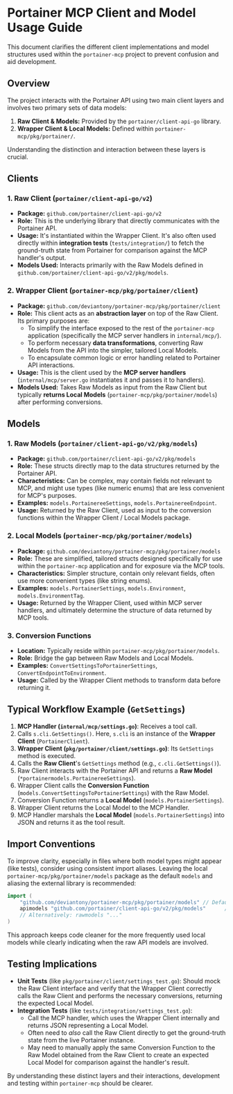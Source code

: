 # Portainer MCP Client and Model Usage Guide

This document clarifies the different client implementations and model structures used within the `portainer-mcp` project to prevent confusion and aid development.

## Overview

The project interacts with the Portainer API using two main client layers and involves two primary sets of data models:

1.  **Raw Client & Models:** Provided by the `portainer/client-api-go` library.
2.  **Wrapper Client & Local Models:** Defined within `portainer-mcp/pkg/portainer/`.

Understanding the distinction and interaction between these layers is crucial.

## Clients

### 1. Raw Client (`portainer/client-api-go/v2`)

*   **Package:** `github.com/portainer/client-api-go/v2`
*   **Role:** This is the underlying library that directly communicates with the Portainer API.
*   **Usage:** It's instantiated within the Wrapper Client. It's also often used directly within **integration tests** (`tests/integration/`) to fetch the ground-truth state from Portainer for comparison against the MCP handler's output.
*   **Models Used:** Interacts primarily with the Raw Models defined in `github.com/portainer/client-api-go/v2/pkg/models`.

### 2. Wrapper Client (`portainer-mcp/pkg/portainer/client`)

*   **Package:** `github.com/deviantony/portainer-mcp/pkg/portainer/client`
*   **Role:** This client acts as an **abstraction layer** on top of the Raw Client. Its primary purposes are:
    *   To simplify the interface exposed to the rest of the `portainer-mcp` application (specifically the MCP server handlers in `internal/mcp/`).
    *   To perform necessary **data transformations**, converting Raw Models from the API into the simpler, tailored Local Models.
    *   To encapsulate common logic or error handling related to Portainer API interactions.
*   **Usage:** This is the client used by the **MCP server handlers** (`internal/mcp/server.go` instantiates it and passes it to handlers).
*   **Models Used:** Takes Raw Models as input from the Raw Client but typically **returns Local Models** (`portainer-mcp/pkg/portainer/models`) after performing conversions.

## Models

### 1. Raw Models (`portainer/client-api-go/v2/pkg/models`)

*   **Package:** `github.com/portainer/client-api-go/v2/pkg/models`
*   **Role:** These structs directly map to the data structures returned by the Portainer API.
*   **Characteristics:** Can be complex, may contain fields not relevant to MCP, and might use types (like numeric enums) that are less convenient for MCP's purposes.
*   **Examples:** `models.PortainereeSettings`, `models.PortainereeEndpoint`.
*   **Usage:** Returned by the Raw Client, used as input to the conversion functions within the Wrapper Client / Local Models package.

### 2. Local Models (`portainer-mcp/pkg/portainer/models`)

*   **Package:** `github.com/deviantony/portainer-mcp/pkg/portainer/models`
*   **Role:** These are simplified, tailored structs designed specifically for use within the `portainer-mcp` application and for exposure via the MCP tools.
*   **Characteristics:** Simpler structure, contain only relevant fields, often use more convenient types (like string enums).
*   **Examples:** `models.PortainerSettings`, `models.Environment`, `models.EnvironmentTag`.
*   **Usage:** Returned by the Wrapper Client, used within MCP server handlers, and ultimately determine the structure of data returned by MCP tools.

### 3. Conversion Functions

*   **Location:** Typically reside within `portainer-mcp/pkg/portainer/models`.
*   **Role:** Bridge the gap between Raw Models and Local Models.
*   **Examples:** `ConvertSettingsToPortainerSettings`, `ConvertEndpointToEnvironment`.
*   **Usage:** Called by the Wrapper Client methods to transform data before returning it.

## Typical Workflow Example (`GetSettings`)

1.  **MCP Handler (`internal/mcp/settings.go`)**: Receives a tool call.
2.  Calls `s.cli.GetSettings()`. Here, `s.cli` is an instance of the **Wrapper Client** (`PortainerClient`).
3.  **Wrapper Client (`pkg/portainer/client/settings.go`)**: Its `GetSettings` method is executed.
4.  Calls the **Raw Client**'s `GetSettings` method (e.g., `c.cli.GetSettings()`).
5.  Raw Client interacts with the Portainer API and returns a **Raw Model** (`*portainermodels.PortainereeSettings`).
6.  Wrapper Client calls the **Conversion Function** (`models.ConvertSettingsToPortainerSettings`) with the Raw Model.
7.  Conversion Function returns a **Local Model** (`models.PortainerSettings`).
8.  Wrapper Client returns the Local Model to the MCP Handler.
9.  MCP Handler marshals the **Local Model** (`models.PortainerSettings`) into JSON and returns it as the tool result.

## Import Conventions

To improve clarity, especially in files where both model types might appear (like tests), consider using consistent import aliases. Leaving the local `portainer-mcp/pkg/portainer/models` package as the default `models` and aliasing the external library is recommended:

```go
import (
    "github.com/deviantony/portainer-mcp/pkg/portainer/models" // Default: models (Local MCP Models)
    apimodels "github.com/portainer/client-api-go/v2/pkg/models"      // Alias: apimodels (Raw Client-API-Go Models)
    // Alternatively: rawmodels "..." 
)
```

This approach keeps code cleaner for the more frequently used local models while clearly indicating when the raw API models are involved.

## Testing Implications

*   **Unit Tests** (like `pkg/portainer/client/settings_test.go`): Should mock the Raw Client interface and verify that the Wrapper Client correctly calls the Raw Client and performs the necessary conversions, returning the expected Local Model.
*   **Integration Tests** (like `tests/integration/settings_test.go`): 
    *   Call the MCP handler, which uses the Wrapper Client internally and returns JSON representing a Local Model.
    *   Often need to *also* call the Raw Client directly to get the ground-truth state from the live Portainer instance.
    *   May need to manually apply the same Conversion Function to the Raw Model obtained from the Raw Client to create an expected Local Model for comparison against the handler's result.

By understanding these distinct layers and their interactions, development and testing within `portainer-mcp` should be clearer. 